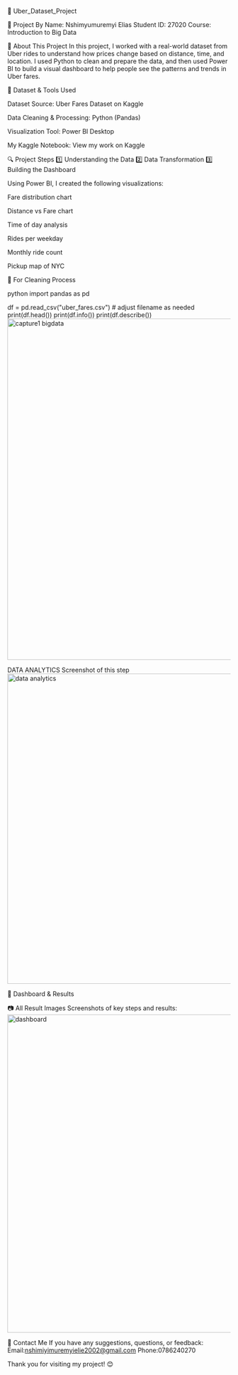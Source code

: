 🚕 Uber_Dataset_Project

👤 Project By
Name: Nshimyumuremyi Elias
Student ID: 27020
Course: Introduction to Big Data

📘 About This Project
In this project, I worked with a real-world dataset from Uber rides to understand how prices change based on distance, time, and location. I used Python to clean and prepare the data, and then used Power BI to build a visual dashboard to help people see the patterns and trends in Uber fares.

📂 Dataset & Tools Used

Dataset Source: Uber Fares Dataset on Kaggle

Data Cleaning & Processing: Python (Pandas)

Visualization Tool: Power BI Desktop

My Kaggle Notebook: View my work on Kaggle

🔍 Project Steps
1️⃣ Understanding the Data
2️⃣ Data Transformation
3️⃣ Building the Dashboard

Using Power BI, I created the following visualizations:

Fare distribution chart

Distance vs Fare chart

Time of day analysis

Rides per weekday

Monthly ride count

Pickup map of NYC

🧽 For Cleaning Process

python
import pandas as pd

df = pd.read_csv("uber_fares.csv")  # adjust filename as needed
print(df.head())
print(df.info())
print(df.describe())
<img width="1362" height="768" alt="capture1 bigdata" src="https://github.com/user-attachments/assets/1136b561-f9f8-4637-bf2b-ee2fd878ffcd" />

DATA ANALYTICS
Screenshot of this step
<img width="1355" height="698" alt="data analytics" src="https://github.com/user-attachments/assets/c6a9d136-02e7-4cdb-a462-f17fc85d527b" />


📸 Dashboard & Results

📷 All Result Images
Screenshots of key steps and results:
<img width="1358" height="716" alt="dashboard" src="https://github.com/user-attachments/assets/e0c4083a-f8f6-4c19-bac6-c65aa620c8ba" />


🙋 Contact Me
If you have any suggestions, questions, or feedback:
Email:nshimiyimuremyielie2002@gmail.com
Phone:0786240270

Thank you for visiting my project! 😊

